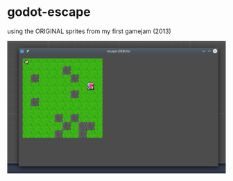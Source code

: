 # godot-escape
using the ORIGINAL sprites from my first gamejam (2013)


<img src="README/screenshot.jpeg"/>
